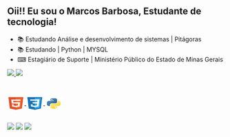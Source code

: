 ## Oii!! Eu sou o Marcos Barbosa, Estudante de tecnologia!

-  📚 Estudando Análise e desenvolvimento de sistemas | Pitágoras
-  📚 Estudando | Python | MYSQL
-  ⌨ Estagiário de Suporte | Ministério Público do Estado de Minas Gerais

<div align="Left">
  <a href="https://github.com/MarcossBarbosa">
  <img height="200em" src="https://github-readme-stats.vercel.app/api?username=MarcossBarbosa&show_icons=true&theme=dark&include_all_commits=true&count_private=true"/>     
  <img height="200em" src="https://github-readme-stats.vercel.app/api/top-langs/?username=MarcossBarbosa&layout=compact&langs_count=7&theme=dark"/>
</div>
    
<div style="display: inline_block"><br>

  ##
  
  <div>
    <img align="center" alt="HTML" height="30" width="40" src="https://raw.githubusercontent.com/devicons/devicon/master/icons/html5/html5-original.svg">
    <img align="center" alt="CSS" height="30" width="40" src="https://raw.githubusercontent.com/devicons/devicon/master/icons/css3/css3-original.svg">
    <img align="center" alt="Python" height="30" width="40" src="https://raw.githubusercontent.com/devicons/devicon/master/icons/python/python-original.svg">
  </div>
  
  ##
  
  <div>
    <a href="mailto:marcosviinicius211@gmail.com"><img src="https://img.shields.io/badge/Gmail-D14836?style=for-the-badge&logo=gmail&logoColor=dark" target="_blank"></a> 
    <a href="https://www.instagram.com/codeviniis/?next=%2Fms.viniciuss%2F" target="_blank"><img src="https://img.shields.io/badge/-Instagram-%23E4405F?style=for-the-badge&logo=instagram&logoColor=dark" target="_blank"></a>
    <a href="https://www.linkedin.com/in/marcos-barbosa-b51516203/" target="_blank"> <img src="https://img.shields.io/badge/-LinkedIn-%230077B5?style=for-the-badge&logo=linkedin&logoColor=white" target="_blank"> </a> 
  </div>
 
